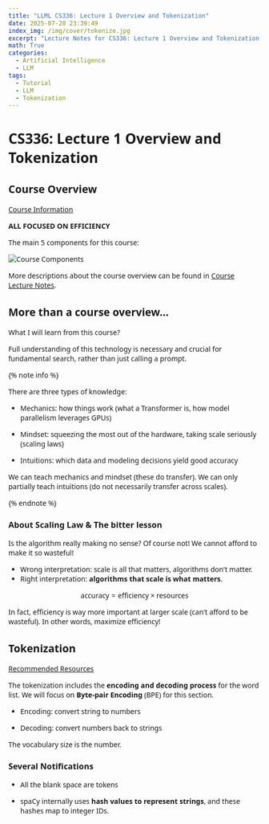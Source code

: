 ```yaml
---
title: "LLML CS336: Lecture 1 Overview and Tokenization"
date: 2025-07-28 23:39:49
index_img: /img/cover/tokenize.jpg
excerpt: "Lecture Notes for CS336: Lecture 1 Overview and Tokenization, as a part of tutorial for LLM Learning Plan as well."
math: True
categories:
  - Artificial Intelligence
  - LLM
tags:
  - Tutorial
  - LLM
  - Tokenization
---
```


# CS336: Lecture 1 Overview and Tokenization

<style>
  html, body, .markdown-body {
    font-family: Georgia, sans, serif;
  }
</style>

## Course Overview

[Course Information](https://stanford-cs336.github.io/spring2025/)

**ALL FOCUSED ON EFFICIENCY**

The main 5 components for this course:

![Course Components](https://stanford-cs336.github.io/spring2025-lectures/images/design-decisions.png)

More descriptions about the course overview can be found in [Course Lecture Notes](https://stanford-cs336.github.io/spring2025-lectures/?trace=var%2Ftraces%2Flecture_01.json).

## More than a course overview...

What I will learn from this course?

Full understanding of this technology is necessary and crucial for fundamental search, rather than just calling a prompt. 

{% note info %}

There are three types of knowledge:
    
- Mechanics: how things work (what a Transformer is, how model parallelism leverages GPUs)
    
- Mindset: squeezing the most out of the hardware, taking scale seriously (scaling laws)
    
- Intuitions: which data and modeling decisions yield good accuracy
    
We can teach mechanics and mindset (these do transfer). We can only partially teach intuitions (do not necessarily transfer across scales).

{% endnote %}

### About Scaling Law & The bitter lesson

Is the algorithm really making no sense? Of course not! We cannot afford to make it so wasteful!

- Wrong interpretation: scale is all that matters, algorithms don't matter.
- Right interpretation: **algorithms that scale is what matters**.
    
$$\text{accuracy} = \text{efficiency} \times \text{resources}$$

In fact, efficiency is way more important at larger scale (can't afford to be wasteful). In other words, maximize efficiency!

## Tokenization

[Recommended Resources](https://www.youtube.com/watch?v=zduSFxRajkE)

The tokenization includes the **encoding and decoding process** for the word list. We will focus on **Byte-pair Encoding** (BPE) for this section.

- Encoding: convert string to numbers

- Decoding: convert numbers back to strings

The vocabulary size is the number.

### Several Notifications

- All the blank space are tokens

- spaCy internally uses **hash values to represent strings**, and these hashes map to integer IDs.

